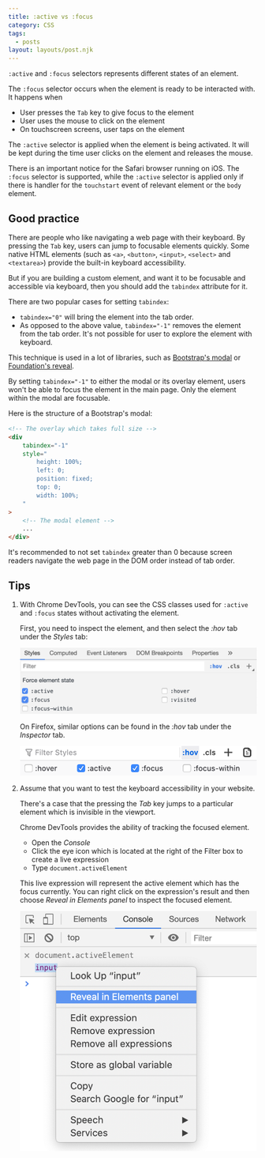 ```yaml
---
title: :active vs :focus
category: CSS
tags:
  - posts
layout: layouts/post.njk
---
```


`:active` and `:focus` selectors represents different states of an element.

The `:focus` selector occurs when the element is ready to be interacted with. It happens when

* User presses the `Tab` key to give focus to the element
* User uses the mouse to click on the element
* On touchscreen screens, user taps on the element

The `:active` selector is applied when the element is being activated. It will be kept during the 
time user clicks on the element and releases the mouse.

There is an important notice for the Safari browser running on iOS. The `:focus` selector is supported, 
while the `:active` selector is applied only if there is handler for the `touchstart` event of relevant 
element or the `body` element.

## Good practice

There are people who like navigating a web page with their keyboard. By pressing the `Tab` key, 
users can jump to focusable elements quickly.
Some native HTML elements (such as `<a>`, `<button>`, `<input>`, `<select>` and `<textarea>`) provide 
the built-in keyboard accessibility.

But if you are building a custom element, and want it to be focusable and accessible via keyboard, 
then you should add the `tabindex` attribute for it.

There are two popular cases for setting `tabindex`:

* `tabindex="0"` will bring the element into the tab order.
* As opposed to the above value, `tabindex="-1"` removes the element from the tab order. 
It's not possible for user to explore the element with keyboard.

This technique is used in a lot of libraries, such as [Bootstrap's modal](https://getbootstrap.com/docs/4.4/components/modal) or
[Foundation's reveal](https://get.foundation/sites/docs/reveal.html).

By setting `tabindex="-1"` to either the modal or its overlay element, users won't be able to focus the element 
in the main page. Only the element within the modal are focusable.

Here is the structure of a Bootstrap's modal:

```html
<!-- The overlay which takes full size -->
<div
    tabindex="-1"
    style="
        height: 100%;
        left: 0;
        position: fixed;
        top: 0;
        width: 100%;
    "
>
    <!-- The modal element -->
    ...
</div>
```

It's recommended to not set `tabindex` greater than 0 because screen readers navigate the web 
page in the DOM order instead of tab order.

## Tips

1. With Chrome DevTools, you can see the CSS classes used for `:active` and `:focus` states without activating the element.

    First, you need to inspect the element, and then select the _:hov_ tab under the _Styles_ tab:

    ![Toggle the :active and :focus selectors with Chrome DevTools](/assets/active-hover-classes-chrome.png)

    On Firefox, similar options can be found in the _:hov_ tab under the _Inspector_ tab.

    ![Toggle the :active and :focus selectors with Firefox Developer Tools](/assets/active-hover-classes-firefox.png)

2. Assume that you want to test the keyboard accessibility in your website. 

    There's a case that the pressing the _Tab_ key jumps to a particular element which is invisible in the viewport.

    Chrome DevTools provides the ability of tracking the focused element.

    * Open the _Console_
    * Click the eye icon which is located at the right of the Filter box to create a live expression
    * Type `document.activeElement`

    This live expression will represent the active element which has the focus currently. You can right click on the expression's 
    result and then choose _Reveal in Elements panel_ to inspect the focused element.

    ![Track the focused element](/assets/track-focused-element.png)
